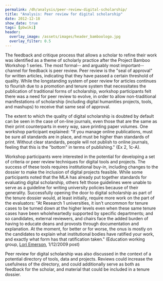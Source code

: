 ```yaml
---
permalink: /dh/analysis/peer-review-digital-scholarship/
title: "Analysis: Peer review for digital scholarship"
date: 2012-12-18
show_date: true
tags: [pbwiki]
header:
  overlay_image: /assets/images/header_bamboologo.jpg
  overlay_filter: 0.5
---
```

<p>The feedback and critique process that allows a scholar to refine their work was identified as a theme of scholarly practice after the Project Bamboo Workshop 1 series. The most formal-- and arguably most important-- channel for feedback is peer review. Peer review is the "seal of approval" for written articles, indicating that they have passed a certain threshold of quality. While the longstanding system of peer review for articles continues to flourish due to a promotion and tenure system that necessitates the publication of traditional forms of scholarship, workshop participants felt there was a need for peer review to evolve, in order to allow non-traditional manifestations of scholarship (including digital humanities projects, tools, and mashups) to receive that same seal of approval.</p>
<p>The extent to which the quality of digital scholarship is doubted by default can be seen in the case of on-line journals, even those that are the same as their print counterparts in every way, save printing paper volumes. One workshop participant explained: "If you manage online publications, must be sure all standards are in place, and must be higher than standards of print. Without clear standards, people will not publish to online journals, feeling that this is the "bottom" in terms of publishing." (Ex 2, 1c-A).</p>
<p>Workshop participants were interested in the potential for developing a set of criteria or peer review techniques for digital tools and projects. The success of these tools requires institutional buy-in, including changes to the dossier to make the inclusion of digital projects feasible. While some participants noted that the MLA has already put together standards for evaluating digital scholarship, others felt those guidelines were unable to serve as a guideline for writing university policies because of their generality. Successfully opening the door to digital scholarship as part of the tenure dossier would, at least initially, require more work on the part of the evaluators: "At Research 1 universities, it isn't uncommon for tenure cases to be turned down at the higher levels even when these same tenure cases have been wholeheartedly supported by specific departments; and so candidates, external reviewers, and chairs face the added burden of having to educate deans and provosts through documentation and explanation. At the moment, for better or for worse, the onus is mostly on the candidates to explain what institutional bodies have ratified your work, and exactly what form has that ratification taken." (Education working group, <a href="http://www.loriemerson.com/">Lori Emerson</a>, 1/12/2009 post)</p>
<p>Peer review for digital scholarship was also discussed in the context of a potential directory of tools, data and projects. Reviews could increase the usefulness of the directory, and could additionally serve as both as feedback for the scholar, and material that could be included in a tenure dossier.</p>
